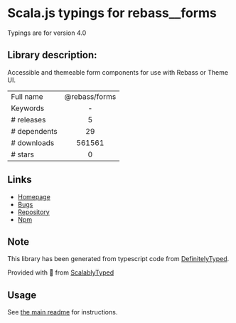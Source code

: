 
# Scala.js typings for rebass__forms

Typings are for version 4.0

## Library description:
Accessible and themeable form components for use with Rebass or Theme UI.

|                    |                 |
| ------------------ | :-------------: |
| Full name          | @rebass/forms |
| Keywords           | - |
| # releases         | 5 |
| # dependents       | 29 |
| # downloads        | 561561 |
| # stars            | 0 |

## Links
- [Homepage](https://github.com/rebassjs/rebass#readme)
- [Bugs](https://github.com/rebassjs/rebass/issues)
- [Repository](https://github.com/rebassjs/rebass)
- [Npm](https://www.npmjs.com/package/%40rebass%2Fforms)
    


## Note
This library has been generated from typescript code from [DefinitelyTyped](https://definitelytyped.org).

Provided with :purple_heart: from [ScalablyTyped](https://github.com/oyvindberg/ScalablyTyped)

## Usage
See [the main readme](../../readme.md) for instructions.


